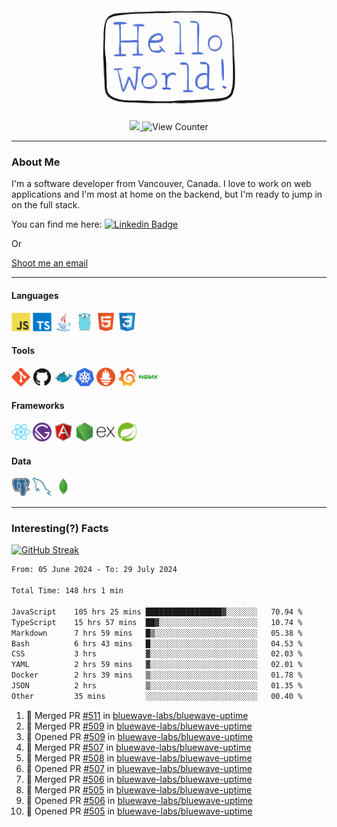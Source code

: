 <div align="center">
    <img src="./img/hello_world.webp" height="200px" width="">
    <div>
        <a href="https://www.linkedin.com/in/ajhollid">
            <img src="https://img.shields.io/badge/LinkedIn-blue"/>
        </a>
        <img src="https://komarev.com/ghpvc/?username=ajhollid&color=yellow" alt="View Counter">
    </div>
</div>

---

### About Me

I'm a software developer from Vancouver, Canada. I love to work on web applications and I'm most at home on the backend, but I'm ready to jump in on the full stack.

You can find me here: [![Linkedin Badge](https://img.shields.io/badge/-ajhollid-blue?style=flat&logo=Linkedin&logoColor=white)](https://www.linkedin.com/in/ajhollid)

Or

[Shoot me an email](mailto:ajhollid@gmail.com)

---

#### Languages

<div>
    <img src="./img/devicons/javascript-original.svg" width=30 height=30 alt="JavaScript">
    <img src="/img/devicons/typescript-original.svg" width=30 height=30 alt="TypeScript">
    <img src="./img/devicons/java-original.svg" width=30 height=30 alt="Java">
    <img src="./img/devicons/go-original.svg" width=30 height=30 alt="Golang">
    <img src="./img/devicons/html5-original.svg" width=30 height=30 alt="HTML 5">
    <img src="./img/devicons/css3-original.svg" width=30 height=30 alt="CSS 3">
</div>

#### Tools

<div>
    <img src="./img/devicons/git-original.svg" width=30 height=30 alt="Git">
    <img src="./img/devicons/github-original.svg" width=30 height=30 alt="Github">
    <img src="./img/devicons/docker-original.svg" width=30 
    height=30 alt="Docker">
    <img src="./img/devicons/kubernetes-original.svg" width=30 height=30 alt="K8">
    <img src="./img/devicons/prometheus-original.svg" width=30 height=30 alt="Prometheus">
    <img src="./img/devicons/grafana-original.svg" width=30 height=30 alt="Grafana">
    <img src="./img/devicons/nginx-original.svg" width=30 height=30 alt="Nginx">
</div>

#### Frameworks

<div>
    <img src="./img/devicons/react-original.svg" width=30 height=30 alt="React">
    <img src="./img/devicons/gatsby-original.svg" width=30 height=30 alt="Gatsby">
    <img src="./img/devicons/angularjs-original.svg" width=30 height=30 alt="AngularJS">
    <img src="./img/devicons/nodejs-original.svg" width=30 height=30 alt="NodeJS">
    <img src="./img/devicons/express-original.svg" width=30 height=30 alt="Express">
    <img src="./img/devicons/spring-original.svg" width=30 height=30 alt="Spring">
</div>

#### Data

<div>
    <img src="./img/devicons/postgresql-original.svg" width=30 height=30 alt="Postgresql">
    <img src="./img/devicons/mysql-original.svg" width=30 height=30 alt="Mysql">
    <img src="./img/devicons/mongodb-original.svg" width=30 height=30 alt="MongoDB">
</div>

---

### Interesting(?) Facts

[![GitHub Streak](http://github-readme-streak-stats.herokuapp.com?user=ajhollid)](https://git.io/streak-stats)

 <!--START_SECTION:waka-->

```txt
From: 05 June 2024 - To: 29 July 2024

Total Time: 148 hrs 1 min

JavaScript    105 hrs 25 mins █████████████████▓░░░░░░░   70.94 %
TypeScript    15 hrs 57 mins  ██▓░░░░░░░░░░░░░░░░░░░░░░   10.74 %
Markdown      7 hrs 59 mins   █▒░░░░░░░░░░░░░░░░░░░░░░░   05.38 %
Bash          6 hrs 43 mins   █░░░░░░░░░░░░░░░░░░░░░░░░   04.53 %
CSS           3 hrs           ▓░░░░░░░░░░░░░░░░░░░░░░░░   02.03 %
YAML          2 hrs 59 mins   ▓░░░░░░░░░░░░░░░░░░░░░░░░   02.01 %
Docker        2 hrs 39 mins   ▒░░░░░░░░░░░░░░░░░░░░░░░░   01.78 %
JSON          2 hrs           ▒░░░░░░░░░░░░░░░░░░░░░░░░   01.35 %
Other         35 mins         ░░░░░░░░░░░░░░░░░░░░░░░░░   00.40 %
```

<!--END_SECTION:waka-->


<!--START_SECTION:activity-->
1. 🎉 Merged PR [#511](https://github.com/bluewave-labs/bluewave-uptime/pull/511) in [bluewave-labs/bluewave-uptime](https://github.com/bluewave-labs/bluewave-uptime)
2. 🎉 Merged PR [#509](https://github.com/bluewave-labs/bluewave-uptime/pull/509) in [bluewave-labs/bluewave-uptime](https://github.com/bluewave-labs/bluewave-uptime)
3. 💪 Opened PR [#509](https://github.com/bluewave-labs/bluewave-uptime/pull/509) in [bluewave-labs/bluewave-uptime](https://github.com/bluewave-labs/bluewave-uptime)
4. 🎉 Merged PR [#507](https://github.com/bluewave-labs/bluewave-uptime/pull/507) in [bluewave-labs/bluewave-uptime](https://github.com/bluewave-labs/bluewave-uptime)
5. 🎉 Merged PR [#508](https://github.com/bluewave-labs/bluewave-uptime/pull/508) in [bluewave-labs/bluewave-uptime](https://github.com/bluewave-labs/bluewave-uptime)
6. 💪 Opened PR [#507](https://github.com/bluewave-labs/bluewave-uptime/pull/507) in [bluewave-labs/bluewave-uptime](https://github.com/bluewave-labs/bluewave-uptime)
7. 🎉 Merged PR [#506](https://github.com/bluewave-labs/bluewave-uptime/pull/506) in [bluewave-labs/bluewave-uptime](https://github.com/bluewave-labs/bluewave-uptime)
8. 🎉 Merged PR [#505](https://github.com/bluewave-labs/bluewave-uptime/pull/505) in [bluewave-labs/bluewave-uptime](https://github.com/bluewave-labs/bluewave-uptime)
9. 💪 Opened PR [#506](https://github.com/bluewave-labs/bluewave-uptime/pull/506) in [bluewave-labs/bluewave-uptime](https://github.com/bluewave-labs/bluewave-uptime)
10. 💪 Opened PR [#505](https://github.com/bluewave-labs/bluewave-uptime/pull/505) in [bluewave-labs/bluewave-uptime](https://github.com/bluewave-labs/bluewave-uptime)
<!--END_SECTION:activity-->
